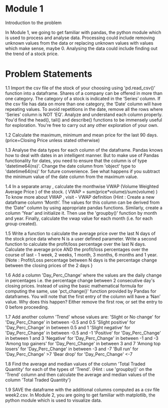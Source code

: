 # Module 1

Introduction to the problem

In Module 1, we going to get familiar with pandas, the python module which is used to process and analyse data. 
Processing could include removing unknown values from the data or replacing unknown values with values which make sense, maybe 0. 
Analysing the data could include finding out the trend of a stock price.

# Problem Statements

1.1 Import the csv file of the stock of your choosing using 'pd.read_csv()' function into a dataframe. Shares of a company can be offered in more than one category. The category of a stock is indicated in the ‘Series’ column. If the csv file has data on more than one category, the ‘Date’ column will have repeating values. To avoid repetitions in the date, remove all the rows where 'Series' column is NOT 'EQ'. Analyze and understand each column properly. You'd find the head(), tail() and describe() functions to be immensely useful for exploration. You're free to carry out any other exploration of your own.

1.2 Calculate the maximum, minimum and mean price for the last 90 days. (price=Closing Price unless stated otherwise)

1.3 Analyse the data types for each column of the dataframe. Pandas knows how to deal with dates in an intelligent manner. But to make use of Pandas functionality for dates, you need to ensure that the column is of type 'datetime64(ns)'. Change the date column from 'object' type to 'datetime64(ns)' for future convenience. See what happens if you subtract the minimum value of the date column from the maximum value.

1.4 In a separate array , calculate the monthwise VWAP (Volume Weighted Average Price ) of the stock. ( VWAP = sum(price*volume)/sum(volume) ) To know more about VWAP , visit - VWAP definition {Hint : Create a new dataframe column ‘Month’. The values for this column can be derived from the ‘Date” column by using appropriate pandas functions. Similarly, create a column ‘Year’ and initialize it. Then use the 'groupby()' function by month and year. Finally, calculate the vwap value for each month (i.e. for each group created).

1.5 Write a function to calculate the average price over the last N days of the stock price data where N is a user defined parameter. Write a second function to calculate the profit/loss percentage over the last N days. Calculate the average price AND the profit/loss percentages over the course of last - 1 week, 2 weeks, 1 month, 3 months, 6 months and 1 year. {Note : Profit/Loss percentage between N days is the percentage change between the closing prices of the 2 days }

1.6 Add a column 'Day_Perc_Change' where the values are the daily change in percentages i.e. the percentage change between 2 consecutive day's closing prices. Instead of using the basic mathematical formula for computing the same, use 'pct_change()' function provided by Pandas for dataframes. You will note that the first entry of the column will have a ‘Nan’ value. Why does this happen? Either remove the first row, or set the entry to 0 before proceeding.

1.7 Add another column 'Trend' whose values are: 'Slight or No change' for 'Day_Perc_Change' in between -0.5 and 0.5 'Slight positive' for 'Day_Perc_Change' in between 0.5 and 1 'Slight negative' for 'Day_Perc_Change' in between -0.5 and -1 'Positive' for 'Day_Perc_Change' in between 1 and 3 'Negative' for 'Day_Perc_Change' in between -1 and -3 'Among top gainers' for 'Day_Perc_Change' in between 3 and 7 'Among top losers' for 'Day_Perc_Change' in between -3 and -7 'Bull run' for 'Day_Perc_Change' >7 'Bear drop' for 'Day_Perc_Change' <-7

1.8 Find the average and median values of the column 'Total Traded Quantity' for each of the types of 'Trend'. {Hint : use 'groupby()' on the 'Trend' column and then calculate the average and median values of the column 'Total Traded Quantity'}

1.9 SAVE the dataframe with the additional columns computed as a csv file week2.csv. In Module 2, you are going to get familiar with matplotlib, the python module which is used to visualize data.
